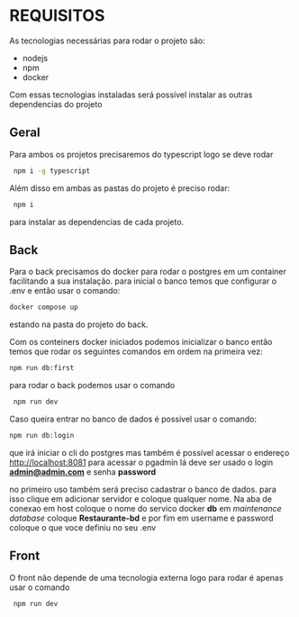 # REQUISITOS

As tecnologias necessárias para rodar o projeto são:

- nodejs
- npm
- docker

Com essas tecnologias instaladas
será possível instalar as outras dependencias do projeto

## Geral

Para ambos os projetos precisaremos do typescript logo se deve rodar

```bash
 npm i -g typescript
```

Além disso em ambas as pastas do projeto é preciso rodar:

```bash
 npm i
```

para instalar as dependencias de cada projeto.

## Back

Para o back precisamos do docker para rodar o postgres em um container  
facilitando a sua instalação.
para inicial o banco temos que configurar o .env e então usar o comando:

```bash
docker compose up
```

estando na pasta do projeto do back.

Com os conteiners docker iniciados podemos inicializar o banco
então temos que rodar os seguintes comandos em ordem na primeira vez:

```bash
npm run db:first
```

para rodar o back podemos usar o comando

```bash
 npm run dev
```

Caso queira entrar no banco de dados é possivel usar o comando:

```bash
npm run db:login
```

que irá iniciar o cli do postgres mas também é possível acessar o endereço
<http://localhost:8081>
para acessar o pgadmin
lá deve ser usado o login **<admin@admin.com>** e senha **password**

no primeiro uso também será preciso cadastrar o banco de dados.
para isso clique em adicionar servidor e coloque qualquer nome. Na aba de conexao
em host coloque o nome do servico docker **db**
em *maintenance database* coloque **Restaurante-bd**
e por fim em username e password coloque o que voce definiu no seu .env

## Front

O front não depende de uma tecnologia externa logo para rodar é apenas usar o comando

```bash
 npm run dev
```
